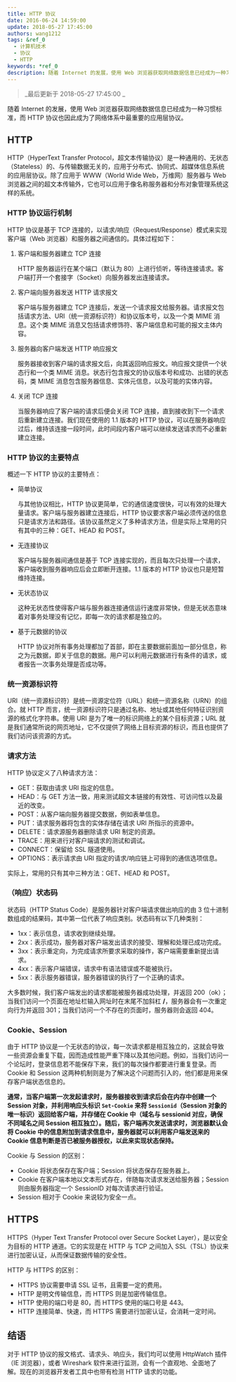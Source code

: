 ```yaml
---
title: HTTP 协议
date: 2016-06-24 14:59:00
update: 2018-05-27 17:45:00
authors: wang1212
tags: &ref_0
  - 计算机技术
  - 协议
  - HTTP
keywords: *ref_0
description: 随着 Internet 的发展，使用 Web 浏览器获取网络数据信息已经成为一种习惯标准，而 HTTP 协议也因此成为了网络体系中最重要的应用层协议。
---
```


> _最后更新于 2018-05-27 17:45:00 _

随着 Internet 的发展，使用 Web 浏览器获取网络数据信息已经成为一种习惯标准，而 HTTP 协议也因此成为了网络体系中最重要的应用层协议。

<!-- truncate -->

## HTTP

HTTP（HyperText Transfer Protocol，超文本传输协议）是一种通用的、无状态（Stateless）的、与传输数据无关的，应用于分布式、协同式、超媒体信息系统的应用层协议。除了应用于 WWW（World Wide Web，万维网）服务器与 Web 浏览器之间的超文本传输外，它也可以应用于像名称服务器和分布对象管理系统这样的系统。

### HTTP 协议运行机制

HTTP 协议是基于 TCP 连接的，以请求/响应（Request/Response）模式来实现客户端（Web 浏览器）和服务器之间通信的。具体过程如下：

1. 客户端和服务器建立 TCP 连接

   HTTP 服务器运行在某个端口（默认为 80）上进行侦听，等待连接请求。客户端打开一个套接字（Socket）向服务器发出连接请求。

2. 客户端向服务器发送 HTTP 请求报文

   客户端与服务器建立 TCP 连接后，发送一个请求报文给服务器。请求报文包括请求方法、URI（统一资源标识符）和协议版本号，以及一个类 MIME 消息。这个类 MIME 消息又包括请求修饰符、客户端信息和可能的报文主体内容。

3. 服务器向客户端发送 HTTP 响应报文

   服务器接收到客户端的请求报文后，向其返回响应报文。响应报文提供一个状态行和一个类 MIME 消息。状态行包含报文的协议版本号和成功、出错的状态码，类 MIME 消息包含服务器信息、实体元信息，以及可能的实体内容。

4. 关闭 TCP 连接

   当服务器响应了客户端的请求后便会关闭 TCP 连接，直到接收到下一个请求后重新建立连接。我们现在使用的 1.1 版本的 HTTP 协议，可以在服务器响应过后，维持该连接一段时间，此时间段内客户端可以继续发送请求而不必重新建立连接。

### HTTP 协议的主要特点

概述一下 HTTP 协议的主要特点：

- 简单协议

  与其他协议相比，HTTP 协议更简单，它的通信速度很快，可以有效的处理大量请求。客户端与服务器建立连接后，HTTP 协议要求客户端必须传送的信息只是请求方法和路径。该协议虽然定义了多种请求方法，但是实际上常用的只有其中的三种：GET、HEAD 和 POST。

- 无连接协议

  客户端与服务器间通信是基于 TCP 连接实现的，而且每次只处理一个请求，客户端收到服务器响应后会立即断开连接。1.1 版本的 HTTP 协议也只是短暂维持连接。

- 无状态协议

  这种无状态性使得客户端与服务器连接通信运行速度非常快，但是无状态意味着对事务处理没有记忆，即每一次的请求都是独立的。

- 基于元数据的协议

  HTTP 协议对所有事务处理都加了首部，即在主要数据前面加一部分信息，称之为元数据，即关于信息的数据。用户可以利用元数据进行有条件的请求，或者报告一次事务处理是否成功等。

### 统一资源标识符

URI（统一资源标识符）是统一资源定位符（URL）和统一资源名称（URN）的组合。就 HTTP 而言，统一资源标识符只是通过名称、地址或其他任何特征识别资源的格式化字符串。使用 URI 是为了唯一的标识网络上的某个目标资源；URL 就是我们通常所说的网页地址，它不仅提供了网络上目标资源的标识，而且也提供了我们访问该资源的方式。

### 请求方法

HTTP 协议定义了八种请求方法：

- GET：获取由请求 URI 指定的信息。
- HEAD：与 GET 方法一致，用来测试超文本链接的有效性、可访问性以及最近的改变。
- POST：从客户端向服务器提交数据，例如表单信息。
- PUT：请求服务器将包含的实体存储在请求 URI 所指示的资源中。
- DELETE：请求源服务器删除请求 URI 制定的资源。
- TRACE：用来进行对客户端请求的测试和调试。
- CONNECT：保留给 SSL 隧道使用。
- OPTIONS：表示请求由 URI 指定的请求/响应链上可得到的通信选项信息。

实际上，常用的只有其中三种方法：GET、HEAD 和 POST。

### （响应）状态码

状态码（HTTP Status Code）是服务器针对客户端请求做出响应的由 3 位十进制数组成的结果码，其中第一位代表了响应类别。状态码有以下几种类别：

- 1xx：表示信息，请求收到继续处理。
- 2xx：表示成功，服务器对客户端发出请求的接受、理解和处理已成功完成。
- 3xx：表示重定向，为完成请求所要求采取的操作，客户端需要重新提出请求。
- 4xx：表示客户端错误，请求中有语法错误或不能被执行。
- 5xx：表示服务器错误，服务器错误的执行了一个正确的请求。

大多数时候，我们客户端发出的请求都能被服务器成功处理，并返回 200（ok）；当我们访问一个页面在地址栏输入网址时在末尾不加斜杠 **/**，服务器会有一次重定向行为并返回 301；当我们访问一个不存在的页面时，服务器则会返回 404。

### Cookie、Session

由于 HTTP 协议是一个无状态的协议，每一次请求都是相互独立的，这就会导致一些资源会重复下载，因而造成性能严重下降以及其他问题。例如，当我们访问一个论坛时，登录信息若不能保存下来，我们的每次操作都要进行重复登录。而 Cookie 和 Session 这两种机制则是为了解决这个问题而引入的，他们都是用来保存客户端状态信息的。

**通常，当客户端第一次发起请求时，服务器接收到请求后会在内存中创建一个 Session 对象，并利用响应头标识 `Set-Cookie` 来将 `Sessionid`（Session 对象的唯一标识）返回给客户端，并存储在 Cookie 中（域名与 sessionid 对应，确保不同域名之间 Session 相互独立）。随后，客户端再次发送请求时，浏览器默认会将 Cookie 中的信息附加到请求信息中，服务器就可以利用客户端发送来的 Cookie 信息判断是否已被服务器授权，以此来实现状态保持。**

Cookie 与 Session 的区别：

- Cookie 将状态保存在客户端；Session 将状态保存在服务器上。
- Cookie 在客户端本地以文本形式存在，伴随每次请求发送给服务器；Session 则由服务器指定一个 SessionID 对每次请求进行验证。
- Session 相对于 Cookie 来说较为安全一点。

## HTTPS

HTTPS（Hyper Text Transfer Protocol over Secure Socket Layer），是以安全为目标的 HTTP 通道。它的实现是在 HTTP 与 TCP 之间加入 SSL（TSL）协议来进行加密认证，从而保证数据传输的安全性。

HTTP 与 HTTPS 的区别：

- HTTPS 协议需要申请 SSL 证书，且需要一定的费用。
- HTTP 是明文传输信息，而 HTTPS 则是加密传输信息。
- HTTP 使用的端口号是 80，而 HTTPS 使用的端口号是 443。
- HTTP 连接简单、快速，而 HTTPS 需要进行加密认证，会消耗一定时间。

## 结语

对于 HTTP 协议的报文格式、请求头、响应头，我们均可以使用 HttpWatch 插件（IE 浏览器），或者 Wireshark 软件来进行监测，会有一个直观地、全面地了解。现在的浏览器开发者工具中也带有检测 HTTP 请求的功能。
